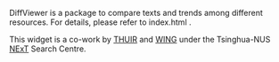 <p>DiffViewer is a package to compare texts and trends among different resources. For details, please refer to index.html .</p>
<p>This widget is a co-work by <a href="http://www.thuir.org/" target="_blank">THUIR</a> and <a href="http://wing.comp.nus.edu.sg/" target="_blank">WING</a> under the Tsinghua-NUS <a href="http://next.comp.nus.edu.sg/" target="_blank">NExT</a> Search Centre.
